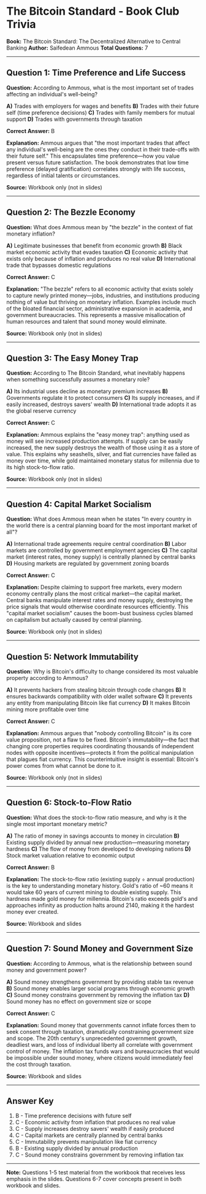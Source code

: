 # The Bitcoin Standard - Book Club Trivia

**Book:** The Bitcoin Standard: The Decentralized Alternative to Central Banking
**Author:** Saifedean Ammous
**Total Questions:** 7

---

## Question 1: Time Preference and Life Success

**Question:** According to Ammous, what is the most important set of trades affecting an individual's well-being?

**A)** Trades with employers for wages and benefits
**B)** Trades with their future self (time preference decisions)
**C)** Trades with family members for mutual support
**D)** Trades with governments through taxation

**Correct Answer:** B

**Explanation:** Ammous argues that "the most important trades that affect any individual's well-being are the ones they conduct in their trade-offs with their future self." This encapsulates time preference—how you value present versus future satisfaction. The book demonstrates that low time preference (delayed gratification) correlates strongly with life success, regardless of initial talents or circumstances.

**Source:** Workbook only (not in slides)

---

## Question 2: The Bezzle Economy

**Question:** What does Ammous mean by "the bezzle" in the context of fiat monetary inflation?

**A)** Legitimate businesses that benefit from economic growth
**B)** Black market economic activity that evades taxation
**C)** Economic activity that exists only because of inflation and produces no real value
**D)** International trade that bypasses domestic regulations

**Correct Answer:** C

**Explanation:** "The bezzle" refers to all economic activity that exists solely to capture newly printed money—jobs, industries, and institutions producing nothing of value but thriving on monetary inflation. Examples include much of the bloated financial sector, administrative expansion in academia, and government bureaucracies. This represents a massive misallocation of human resources and talent that sound money would eliminate.

**Source:** Workbook only (not in slides)

---

## Question 3: The Easy Money Trap

**Question:** According to The Bitcoin Standard, what inevitably happens when something successfully assumes a monetary role?

**A)** Its industrial uses decline as monetary premium increases
**B)** Governments regulate it to protect consumers
**C)** Its supply increases, and if easily increased, destroys savers' wealth
**D)** International trade adopts it as the global reserve currency

**Correct Answer:** C

**Explanation:** Ammous explains the "easy money trap": anything used as money will see increased production attempts. If supply can be easily increased, the new supply destroys the wealth of those using it as a store of value. This explains why seashells, silver, and fiat currencies have failed as money over time, while gold maintained monetary status for millennia due to its high stock-to-flow ratio.

**Source:** Workbook only (not in slides)

---

## Question 4: Capital Market Socialism

**Question:** What does Ammous mean when he states "In every country in the world there is a central planning board for the most important market of all"?

**A)** International trade agreements require central coordination
**B)** Labor markets are controlled by government employment agencies
**C)** The capital market (interest rates, money supply) is centrally planned by central banks
**D)** Housing markets are regulated by government zoning boards

**Correct Answer:** C

**Explanation:** Despite claiming to support free markets, every modern economy centrally plans the most critical market—the capital market. Central banks manipulate interest rates and money supply, destroying the price signals that would otherwise coordinate resources efficiently. This "capital market socialism" causes the boom-bust business cycles blamed on capitalism but actually caused by central planning.

**Source:** Workbook only (not in slides)

---

## Question 5: Network Immutability

**Question:** Why is Bitcoin's difficulty to change considered its most valuable property according to Ammous?

**A)** It prevents hackers from stealing bitcoin through code changes
**B)** It ensures backwards compatibility with older wallet software
**C)** It prevents any entity from manipulating Bitcoin like fiat currency
**D)** It makes Bitcoin mining more profitable over time

**Correct Answer:** C

**Explanation:** Ammous argues that "nobody controlling Bitcoin" is its core value proposition, not a flaw to be fixed. Bitcoin's immutability—the fact that changing core properties requires coordinating thousands of independent nodes with opposite incentives—protects it from the political manipulation that plagues fiat currency. This counterintuitive insight is essential: Bitcoin's power comes from what cannot be done to it.

**Source:** Workbook only (not in slides)

---

## Question 6: Stock-to-Flow Ratio

**Question:** What does the stock-to-flow ratio measure, and why is it the single most important monetary metric?

**A)** The ratio of money in savings accounts to money in circulation
**B)** Existing supply divided by annual new production—measuring monetary hardness
**C)** The flow of money from developed to developing nations
**D)** Stock market valuation relative to economic output

**Correct Answer:** B

**Explanation:** The stock-to-flow ratio (existing supply ÷ annual production) is the key to understanding monetary history. Gold's ratio of ~60 means it would take 60 years of current mining to double existing supply. This hardness made gold money for millennia. Bitcoin's ratio exceeds gold's and approaches infinity as production halts around 2140, making it the hardest money ever created.

**Source:** Workbook and slides

---

## Question 7: Sound Money and Government Size

**Question:** According to Ammous, what is the relationship between sound money and government power?

**A)** Sound money strengthens government by providing stable tax revenue
**B)** Sound money enables larger social programs through economic growth
**C)** Sound money constrains government by removing the inflation tax
**D)** Sound money has no effect on government size or scope

**Correct Answer:** C

**Explanation:** Sound money that governments cannot inflate forces them to seek consent through taxation, dramatically constraining government size and scope. The 20th century's unprecedented government growth, deadliest wars, and loss of individual liberty all correlate with government control of money. The inflation tax funds wars and bureaucracies that would be impossible under sound money, where citizens would immediately feel the cost through taxation.

**Source:** Workbook and slides

---

## Answer Key
1. B - Time preference decisions with future self
2. C - Economic activity from inflation that produces no real value
3. C - Supply increases destroy savers' wealth if easily produced
4. C - Capital markets are centrally planned by central banks
5. C - Immutability prevents manipulation like fiat currency
6. B - Existing supply divided by annual production
7. C - Sound money constrains government by removing inflation tax

---

**Note:** Questions 1-5 test material from the workbook that receives less emphasis in the slides. Questions 6-7 cover concepts present in both workbook and slides.
